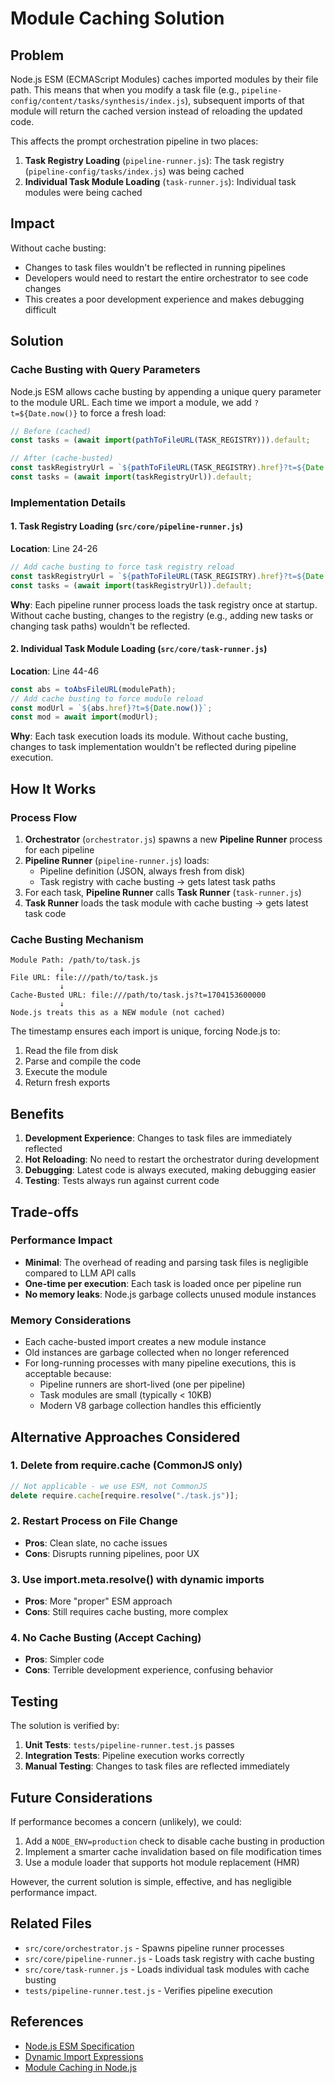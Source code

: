 # Module Caching Solution

## Problem

Node.js ESM (ECMAScript Modules) caches imported modules by their file path. This means that when you modify a task file (e.g., `pipeline-config/content/tasks/synthesis/index.js`), subsequent imports of that module will return the cached version instead of reloading the updated code.

This affects the prompt orchestration pipeline in two places:

1. **Task Registry Loading** (`pipeline-runner.js`): The task registry (`pipeline-config/tasks/index.js`) was being cached
2. **Individual Task Module Loading** (`task-runner.js`): Individual task modules were being cached

## Impact

Without cache busting:

- Changes to task files wouldn't be reflected in running pipelines
- Developers would need to restart the entire orchestrator to see code changes
- This creates a poor development experience and makes debugging difficult

## Solution

### Cache Busting with Query Parameters

Node.js ESM allows cache busting by appending a unique query parameter to the module URL. Each time we import a module, we add `?t=${Date.now()}` to force a fresh load:

```javascript
// Before (cached)
const tasks = (await import(pathToFileURL(TASK_REGISTRY))).default;

// After (cache-busted)
const taskRegistryUrl = `${pathToFileURL(TASK_REGISTRY).href}?t=${Date.now()}`;
const tasks = (await import(taskRegistryUrl)).default;
```

### Implementation Details

#### 1. Task Registry Loading (`src/core/pipeline-runner.js`)

**Location**: Line 24-26

```javascript
// Add cache busting to force task registry reload
const taskRegistryUrl = `${pathToFileURL(TASK_REGISTRY).href}?t=${Date.now()}`;
const tasks = (await import(taskRegistryUrl)).default;
```

**Why**: Each pipeline runner process loads the task registry once at startup. Without cache busting, changes to the registry (e.g., adding new tasks or changing task paths) wouldn't be reflected.

#### 2. Individual Task Module Loading (`src/core/task-runner.js`)

**Location**: Line 44-46

```javascript
const abs = toAbsFileURL(modulePath);
// Add cache busting to force module reload
const modUrl = `${abs.href}?t=${Date.now()}`;
const mod = await import(modUrl);
```

**Why**: Each task execution loads its module. Without cache busting, changes to task implementation wouldn't be reflected during pipeline execution.

## How It Works

### Process Flow

1. **Orchestrator** (`orchestrator.js`) spawns a new **Pipeline Runner** process for each pipeline
2. **Pipeline Runner** (`pipeline-runner.js`) loads:
   - Pipeline definition (JSON, always fresh from disk)
   - Task registry with cache busting → gets latest task paths
3. For each task, **Pipeline Runner** calls **Task Runner** (`task-runner.js`)
4. **Task Runner** loads the task module with cache busting → gets latest task code

### Cache Busting Mechanism

```
Module Path: /path/to/task.js
           ↓
File URL: file:///path/to/task.js
           ↓
Cache-Busted URL: file:///path/to/task.js?t=1704153600000
           ↓
Node.js treats this as a NEW module (not cached)
```

The timestamp ensures each import is unique, forcing Node.js to:

1. Read the file from disk
2. Parse and compile the code
3. Execute the module
4. Return fresh exports

## Benefits

1. **Development Experience**: Changes to task files are immediately reflected
2. **Hot Reloading**: No need to restart the orchestrator during development
3. **Debugging**: Latest code is always executed, making debugging easier
4. **Testing**: Tests always run against current code

## Trade-offs

### Performance Impact

- **Minimal**: The overhead of reading and parsing task files is negligible compared to LLM API calls
- **One-time per execution**: Each task is loaded once per pipeline run
- **No memory leaks**: Node.js garbage collects unused module instances

### Memory Considerations

- Each cache-busted import creates a new module instance
- Old instances are garbage collected when no longer referenced
- For long-running processes with many pipeline executions, this is acceptable because:
  - Pipeline runners are short-lived (one per pipeline)
  - Task modules are small (typically < 10KB)
  - Modern V8 garbage collection handles this efficiently

## Alternative Approaches Considered

### 1. Delete from require.cache (CommonJS only)

```javascript
// Not applicable - we use ESM, not CommonJS
delete require.cache[require.resolve("./task.js")];
```

### 2. Restart Process on File Change

- **Pros**: Clean slate, no cache issues
- **Cons**: Disrupts running pipelines, poor UX

### 3. Use import.meta.resolve() with dynamic imports

- **Pros**: More "proper" ESM approach
- **Cons**: Still requires cache busting, more complex

### 4. No Cache Busting (Accept Caching)

- **Pros**: Simpler code
- **Cons**: Terrible development experience, confusing behavior

## Testing

The solution is verified by:

1. **Unit Tests**: `tests/pipeline-runner.test.js` passes
2. **Integration Tests**: Pipeline execution works correctly
3. **Manual Testing**: Changes to task files are reflected immediately

## Future Considerations

If performance becomes a concern (unlikely), we could:

1. Add a `NODE_ENV=production` check to disable cache busting in production
2. Implement a smarter cache invalidation based on file modification times
3. Use a module loader that supports hot module replacement (HMR)

However, the current solution is simple, effective, and has negligible performance impact.

## Related Files

- `src/core/orchestrator.js` - Spawns pipeline runner processes
- `src/core/pipeline-runner.js` - Loads task registry with cache busting
- `src/core/task-runner.js` - Loads individual task modules with cache busting
- `tests/pipeline-runner.test.js` - Verifies pipeline execution

## References

- [Node.js ESM Specification](https://nodejs.org/api/esm.html)
- [Dynamic Import Expressions](https://developer.mozilla.org/en-US/docs/Web/JavaScript/Reference/Operators/import)
- [Module Caching in Node.js](https://nodejs.org/api/modules.html#modules_caching)
